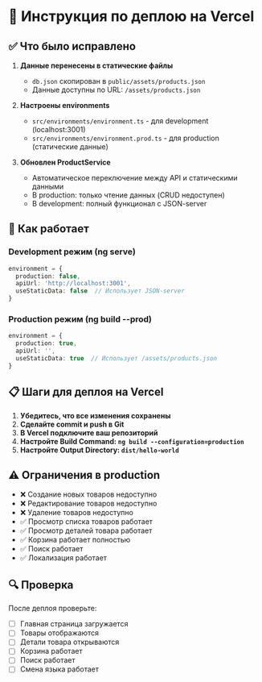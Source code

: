 # 🚀 Инструкция по деплою на Vercel

## ✅ Что было исправлено

1. **Данные перенесены в статические файлы**
   - `db.json` скопирован в `public/assets/products.json`
   - Данные доступны по URL: `/assets/products.json`

2. **Настроены environments**
   - `src/environments/environment.ts` - для development (localhost:3001)
   - `src/environments/environment.prod.ts` - для production (статические данные)

3. **Обновлен ProductService**
   - Автоматическое переключение между API и статическими данными
   - В production: только чтение данных (CRUD недоступен)
   - В development: полный функционал с JSON-server

## 🔧 Как работает

### Development режим (ng serve)
```typescript
environment = {
  production: false,
  apiUrl: 'http://localhost:3001',
  useStaticData: false  // Использует JSON-server
}
```

### Production режим (ng build --prod)
```typescript
environment = {
  production: true,
  apiUrl: '',
  useStaticData: true  // Использует /assets/products.json
}
```

## 📋 Шаги для деплоя на Vercel

1. **Убедитесь, что все изменения сохранены**
2. **Сделайте commit и push в Git**
3. **В Vercel подключите ваш репозиторий**
4. **Настройте Build Command: `ng build --configuration=production`**
5. **Настройте Output Directory: `dist/hello-world`**

## ⚠️ Ограничения в production

- ❌ Создание новых товаров недоступно
- ❌ Редактирование товаров недоступно  
- ❌ Удаление товаров недоступно
- ✅ Просмотр списка товаров работает
- ✅ Просмотр деталей товара работает
- ✅ Корзина работает полностью
- ✅ Поиск работает
- ✅ Локализация работает

## 🔍 Проверка

После деплоя проверьте:
- [ ] Главная страница загружается
- [ ] Товары отображаются
- [ ] Детали товара открываются
- [ ] Корзина работает
- [ ] Поиск работает
- [ ] Смена языка работает
